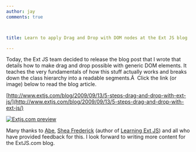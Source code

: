 ```yaml
---
author: jay
comments: true



title: Learn to apply Drag and Drop with DOM nodes at the Ext JS blog

---
```


Today, the Ext JS team decided to release the blog post that I wrote that details how to make drag and drop possible with generic DOM elements. It teaches the very fundamentals of how this stuff actually works and breaks down the class hierarchy into a readable segments.Â  Click the link (or image) below to read the blog article.

[http://www.extjs.com/blog/2009/09/13/5-steps-drag-and-drop-with-ext-js/](http://www.extjs.com/blog/2009/09/13/5-steps-drag-and-drop-with-ext-js/)

[![Extjs.com preview](../assets/uploads//2009/09/Extjs.com-preview.jpg)](http://www.extjs.com/blog/2009/09/13/5-steps-drag-and-drop-with-ext-js/)

Many thanks to [Abe](http://www.extjs.com/company/), [Shea Frederick](http://vinylfox.com/) (author of [Learning Ext JS](http://learningextjs.com/)) and all who have provided feedback for this. I look forward to writing more content for the ExtJS.com blog.
